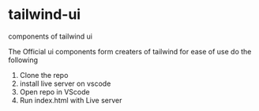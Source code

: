 # tailwind-ui
components of tailwind ui

The Official ui components form creaters of tailwind 
for ease of use do the following

1. Clone the repo
2. install live server on vscode
3. Open repo in VScode
4. Run index.html with Live server
